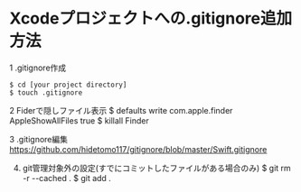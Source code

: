 # Xcodeプロジェクトへの.gitignore追加方法

1 .gitignore作成

	$ cd [your project directory]
	$ touch .gitignore

2 Fiderで隠しファイル表示
	$ defaults write com.apple.finder AppleShowAllFiles true
	$ killall Finder

3 .gitignore編集
	https://github.com/hidetomo117/gitignore/blob/master/Swift.gitignore

4. git管理対象外の設定(すでにコミットしたファイルがある場合のみ)
	$ git rm -r --cached .
	$ git add .
